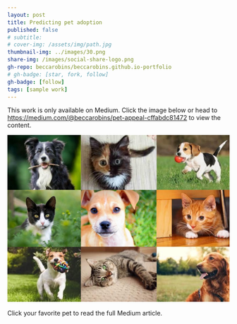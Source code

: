 ```yaml
---
layout: post
title: Predicting pet adoption
published: false
# subtitle:
# cover-img: /assets/img/path.jpg
thumbnail-img: ../images/30.png
share-img: /images/social-share-logo.png
gh-repo: beccarobins/beccarobins.github.io-portfolio
# gh-badge: [star, fork, follow]
gh-badge: [follow]
tags: [sample work]
---
```


This work is only available on Medium. Click the image below or head to <https://medium.com/@beccarobins/pet-appeal-cffabdc81472> to view the content.

[![Collage of cats and dogs](../images/cute.png)](https://medium.com/@beccarobins/pet-appeal-cffabdc81472)

<figcaption  class="caption">Click your favorite pet to read the full Medium article.</figcaption>